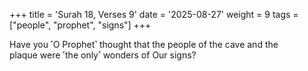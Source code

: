 +++
title = 'Surah 18, Verses 9'
date = '2025-08-27'
weight = 9
tags = ["people", "prophet", "signs"]
+++

Have you ˹O Prophet˺ thought that the people of the cave and the plaque were ˹the only˺ wonders of Our signs?